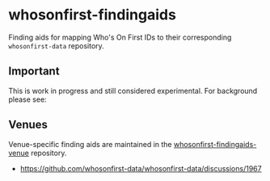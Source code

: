 # whosonfirst-findingaids

Finding aids for mapping Who's On First IDs to their corresponding `whosonfirst-data` repository.

## Important

This is work in progress and still considered experimental. For background please see:

## Venues

Venue-specific finding aids are maintained in the [whosonfirst-findingaids-venue](https://github.com/whosonfirst-data/whosonfirst-findingaids-venue) repository.

* https://github.com/whosonfirst-data/whosonfirst-data/discussions/1967
